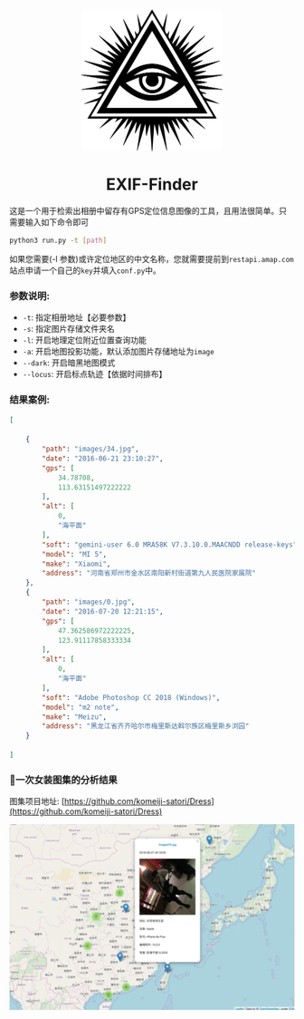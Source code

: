 <center><img src="media/eye.jpg" width=250 height=250 /></center>
<center><h1>EXIF-Finder</h1></center>

这是一个用于检索出相册中留存有GPS定位信息图像的工具，且用法很简单。只需要输入如下命令即可

```bash
python3 run.py -t [path]
```

如果您需要(-l 参数)或许定位地区的中文名称，您就需要提前到`restapi.amap.com`站点申请一个自己的`key`并填入`conf.py`中。


### 参数说明:

- `-t`: 指定相册地址【必要参数】
- `-s`: 指定图片存储文件夹名
- `-l`: 开启地理定位附近位置查询功能
- `-a`: 开启地图投影功能，默认添加图片存储地址为`image`
- `--dark`: 开启暗黑地图模式
- `--locus`: 开启标点轨迹【依据时间排布】


### 结果案例:

```json
[

    {
        "path": "images/34.jpg",
        "date": "2016-06-21 23:10:27",
        "gps": [
            34.78708,
            113.63151497222222
        ],
        "alt": [
            0,
            "海平面"
        ],
        "soft": "gemini-user 6.0 MRA58K V7.3.10.0.MAACNDD release-keys",
        "model": "MI 5",
        "make": "Xiaomi",
        "address": "河南省郑州市金水区南阳新村街道第九人民医院家属院"
    },
    {
        "path": "images/0.jpg",
        "date": "2016-07-20 12:21:15",
        "gps": [
            47.362586972222225,
            123.91117858333334
        ],
        "alt": [
            0,
            "海平面"
        ],
        "soft": "Adobe Photoshop CC 2018 (Windows)",
        "model": "m2 note",
        "make": "Meizu",
        "address": "黑龙江省齐齐哈尔市梅里斯达斡尔族区梅里斯乡浏园"
    }
 
]

```

### 👯一次女装图集的分析结果

图集项目地址: [https://github.com/komeiji-satori/Dress](https://github.com/komeiji-satori/Dress)

![media/demo_map.png](media/demo_map.png)




